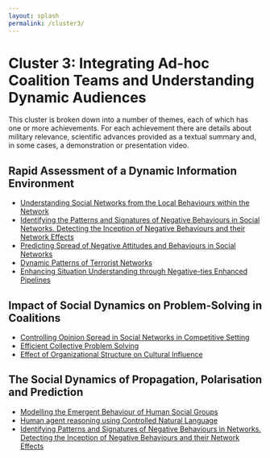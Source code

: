 ```yaml
---
layout: splash
permalink: /cluster3/
---
```


# Cluster 3: Integrating Ad-hoc Coalition Teams and Understanding Dynamic Audiences
This cluster is broken down into a number of themes, each of which has one or more achievements.  For each
achievement there are details about military relevance, scientific advances provided as a textual summary
and, in some cases, a demonstration or presentation video.

## Rapid Assessment of a Dynamic Information Environment
* [Understanding Social Networks from the Local Behaviours within the Network](/3a03/)
* [Identifying the Patterns and Signatures of Negative Behaviours in Social Networks.  Detecting the Inception of Negative Behaviours and their Network Effects](/3a05/)
* [Predicting Spread of Negative Attitudes and Behaviours in Social Networks](/3a06/)
* [Dynamic Patterns of Terrorist Networks](/3a10/)
* [Enhancing Situation Understanding through Negative-ties Enhanced Pipelines](/3a13/)

## Impact of Social Dynamics on Problem-Solving in Coalitions
* [Controlling Opinion Spread in Social Networks in Competitive Setting](/3b01/)
* [Efficient Collective Problem Solving](/3b02/)
* [Effect of Organizational Structure on Cultural Influence](/3b03/)
  
## The Social Dynamics of Propagation, Polarisation and Prediction
* [Modelling the Emergent Behaviour of Human Social Groups](/3c01/)
* [Human agent reasoning using Controlled Natural Language](/3c04/)
* [Identifying Patterns and Signatures of Negative Behaviours in Networks. Detecting the Inception of Negative Behaviours and their Network Effects](/3a05/)
